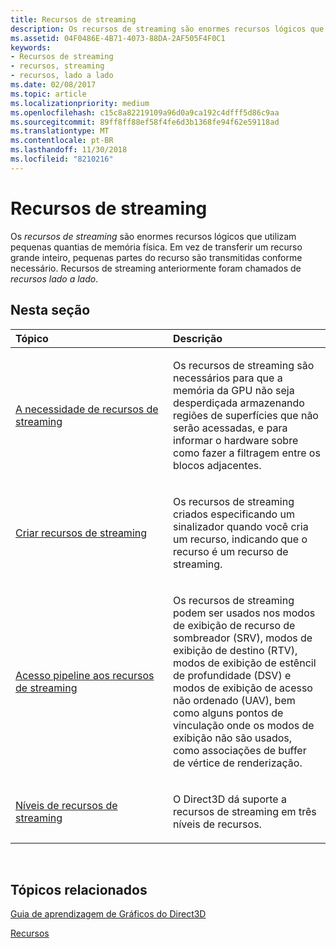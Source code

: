 ```yaml
---
title: Recursos de streaming
description: Os recursos de streaming são enormes recursos lógicos que utilizam pequenas quantias de memória física. Em vez de transferir um recurso grande inteiro, pequenas partes do recurso são transmitidas conforme necessário. Recursos de streaming anteriormente foram chamados de recursos lado a lado.
ms.assetid: 04F0486E-4B71-4073-88DA-2AF505F4F0C1
keywords:
- Recursos de streaming
- recursos, streaming
- recursos, lado a lado
ms.date: 02/08/2017
ms.topic: article
ms.localizationpriority: medium
ms.openlocfilehash: c15c8a82219109a96d0a9ca192c4dfff5d86c9aa
ms.sourcegitcommit: 89ff8ff88ef58f4fe6d3b1368fe94f62e59118ad
ms.translationtype: MT
ms.contentlocale: pt-BR
ms.lasthandoff: 11/30/2018
ms.locfileid: "8210216"
---
```

# <a name="streaming-resources"></a>Recursos de streaming


Os *recursos de streaming* são enormes recursos lógicos que utilizam pequenas quantias de memória física. Em vez de transferir um recurso grande inteiro, pequenas partes do recurso são transmitidas conforme necessário. Recursos de streaming anteriormente foram chamados de *recursos lado a lado*.

## <a name="span-idin-this-sectionspanin-this-section"></a><span id="in-this-section"></span>Nesta seção


<table>
<colgroup>
<col width="50%" />
<col width="50%" />
</colgroup>
<thead>
<tr class="header">
<th align="left">Tópico</th>
<th align="left">Descrição</th>
</tr>
</thead>
<tbody>
<tr class="odd">
<td align="left"><p><a href="the-need-for-streaming-resources.md">A necessidade de recursos de streaming</a></p></td>
<td align="left"><p>Os recursos de streaming são necessários para que a memória da GPU não seja desperdiçada armazenando regiões de superfícies que não serão acessadas, e para informar o hardware sobre como fazer a filtragem entre os blocos adjacentes.</p></td>
</tr>
<tr class="even">
<td align="left"><p><a href="creating-streaming-resources.md">Criar recursos de streaming</a></p></td>
<td align="left"><p>Os recursos de streaming criados especificando um sinalizador quando você cria um recurso, indicando que o recurso é um recurso de streaming.</p></td>
</tr>
<tr class="odd">
<td align="left"><p><a href="pipeline-access-to-streaming-resources.md">Acesso pipeline aos recursos de streaming</a></p></td>
<td align="left"><p>Os recursos de streaming podem ser usados nos modos de exibição de recurso de sombreador (SRV), modos de exibição de destino (RTV), modos de exibição de estêncil de profundidade (DSV) e modos de exibição de acesso não ordenado (UAV), bem como alguns pontos de vinculação onde os modos de exibição não são usados, como associações de buffer de vértice de renderização.</p></td>
</tr>
<tr class="even">
<td align="left"><p><a href="streaming-resources-features-tiers.md">Níveis de recursos de streaming</a></p></td>
<td align="left"><p>O Direct3D dá suporte a recursos de streaming em três níveis de recursos.</p></td>
</tr>
</tbody>
</table>

 

## <a name="span-idrelated-topicsspanrelated-topics"></a><span id="related-topics"></span>Tópicos relacionados


[Guia de aprendizagem de Gráficos do Direct3D](index.md)

[Recursos](resources.md)

 

 




